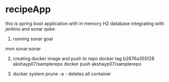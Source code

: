 # recipeApp
this is spring boot application with in memory H2 database
integrating with jenkins and sonar qube


1) running sonar goal

mvn sonar:sonar

2) creating docker image and push to repo
docker tag b2876a355f28 akshayp07/samplerepo
docker push akshayp07/samplerepo

3) docker system prune -a - deletes all container